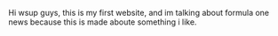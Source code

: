Hi wsup guys, this is my first website, and im talking about formula one news because this is made aboute something i like. 
